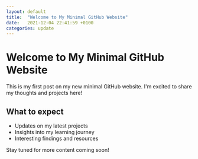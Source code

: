 ```yaml
---
layout: default
title:  "Welcome to My Minimal GitHub Website"
date:   2021-12-04 22:41:59 +0100
categories: update
---
```


# Welcome to My Minimal GitHub Website

This is my first post on my new minimal GitHub website. I'm excited to share my thoughts and projects here!

## What to expect

- Updates on my latest projects
- Insights into my learning journey
- Interesting findings and resources

Stay tuned for more content coming soon!
